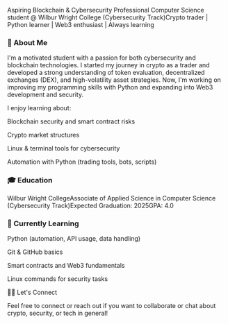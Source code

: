

Aspiring Blockchain & Cybersecurity Professional Computer Science student @ Wilbur Wright College (Cybersecurity Track)Crypto trader | Python learner | Web3 enthusiast | Always learning

### 🤖 About Me

I'm a motivated student with a passion for both cybersecurity and blockchain technologies. I started my journey in crypto as a trader and developed a strong understanding of token evaluation, decentralized exchanges (DEX), and high-volatility asset strategies. Now, I'm working on improving my programming skills with Python and expanding into Web3 development and security.

I enjoy learning about:

Blockchain security and smart contract risks

Crypto market structures 

Linux & terminal tools for cybersecurity

Automation with Python (trading tools, bots, scripts)



### 🎓 Education

Wilbur Wright CollegeAssociate of Applied Science in Computer Science (Cybersecurity Track)Expected Graduation: 2025GPA: 4.0



### 🚪 Currently Learning

Python (automation, API usage, data handling)

Git & GitHub basics

Smart contracts and Web3 fundamentals

Linux commands for security tasks

👨‍💻 Let's Connect



Feel free to connect or reach out if you want to collaborate or chat about crypto, security, or tech in general!


